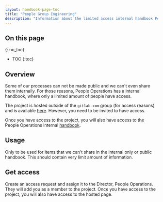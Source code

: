 ```yaml
---
layout: handbook-page-toc
title: "People Group Engineering"
description: "Information about the limited access internal handbook People Operations has."
---
```


## On this page

{:.no_toc}

- TOC
{:toc}

## Overview
Some of our processes can not be made public and we can't even share them internally. 
For those reasons, People Operations has a internal handbook, where only a limited amount
of people have access.

The project is hosted outside of the `gitlab-com` group (for access reasons) and is available 
[here](https://gitlab.com/gl-people-operations/internal-handbook). However, you need to be 
invited to have access.

Once you have access to the project, you will also have access to the People Operations internal
[handbook](https://gl-people-operations.gitlab.io/internal-handbook/).

## Usage
Only to be used for items that we can't share in the internal only or public handbook. This 
should contain very limit amount of information.

## Get access
Create an access request and assign it to the Director, People Operations. They will add you
as a member to the project. Once you have access to the project, you will also have access 
to the hosted page.

